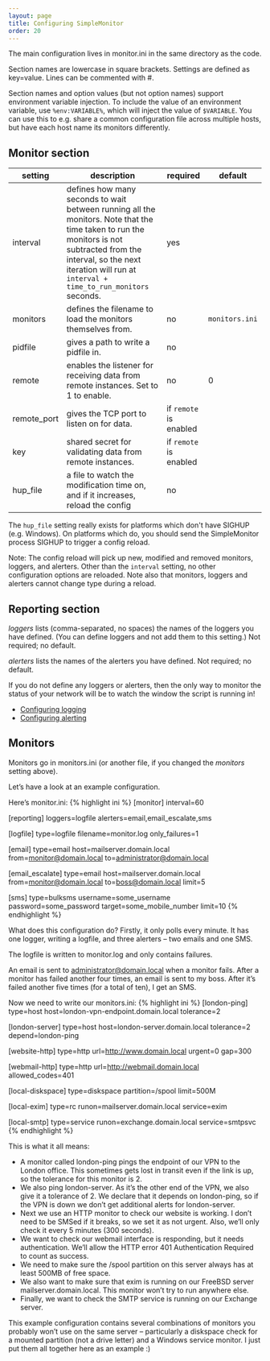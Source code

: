 ```yaml
---
layout: page
title: Configuring SimpleMonitor
order: 20
---
```


The main configuration lives in monitor.ini in the same directory as the code.

Section names are lowercase in square brackets. Settings are defined as key=value. Lines can be commented with #.

Section names and option values (but not option names) support environment variable injection. To include the value of an environment variable, use `%env:VARIABLE%`, which will inject the value of `$VARIABLE`. You can use this to e.g. share a common configuration file across multiple hosts, but have each host name its monitors differently.

## Monitor section

| setting | description | required | default |
|---|---|---|---|
| interval | defines how many seconds to wait between running all the monitors. Note that the time taken to run the monitors is not subtracted from the interval, so the next iteration will run at `interval + time_to_run_monitors` seconds. | yes | |
| monitors | defines the filename to load the monitors themselves from. | no | `monitors.ini`
| pidfile | gives a path to write a pidfile in. | no | |
| remote | enables the listener for receiving data from remote instances. Set to 1 to enable. | no | 0 |
| remote_port | gives the TCP port to listen on for data. | if `remote` is enabled | |
| key | shared secret for validating data from remote instances. | if `remote` is enabled | |
| hup_file | a file to watch the modification time on, and if it increases, reload the config | no | |

The `hup_file` setting really exists for platforms which don't have SIGHUP (e.g. Windows). On platforms which do, you should send the SimpleMonitor process SIGHUP to trigger a config reload.

Note: The config reload will pick up new, modified and removed monitors, loggers, and alerters. Other than the `interval` setting, no other configuration options are reloaded. Note also that monitors, loggers and alerters cannot change type during a reload.

## Reporting section
*loggers* lists (comma-separated, no spaces) the names of the loggers you have defined. (You can define loggers and not add them to this setting.) Not required; no default.

*alerters* lists the names of the alerters you have defined. Not required; no default.

If you do not define any loggers or alerters, then the only way to monitor the status of your network will be to watch the window the script is running in!

* [Configuring logging](logging.html)
* [Configuring alerting](alerting.html)

## Monitors
Monitors go in monitors.ini (or another file, if you changed the *monitors* setting above).

Let’s have a look at an example configuration.

Here’s monitor.ini:
{% highlight ini %}
[monitor]
interval=60

[reporting]
loggers=logfile
alerters=email,email_escalate,sms

[logfile]
type=logfile
filename=monitor.log
only_failures=1

[email]
type=email
host=mailserver.domain.local
from=monitor@domain.local
to=administrator@domain.local

[email_escalate]
type=email
host=mailserver.domain.local
from=monitor@domain.local
to=boss@domain.local
limit=5

[sms]
type=bulksms
username=some_username
password=some_password
target=some_mobile_number
limit=10
{% endhighlight %}

What does this configuration do? Firstly, it only polls every minute. It has one logger, writing a logfile, and three alerters – two emails and one SMS.

The logfile is written to monitor.log and only contains failures.

An email is sent to administrator@domain.local when a monitor fails. After a monitor has failed another four times, an email is sent to my boss. After it’s failed another five times (for a total of ten), I get an SMS.

Now we need to write our monitors.ini:
{% highlight ini %}
[london-ping]
type=host
host=london-vpn-endpoint.domain.local
tolerance=2

[london-server]
type=host
host=london-server.domain.local
tolerance=2
depend=london-ping

[website-http]
type=http
url=http://www.domain.local
urgent=0
gap=300

[webmail-http]
type=http
url=http://webmail.domain.local
allowed_codes=401

[local-diskspace]
type=diskspace
partition=/spool
limit=500M

[local-exim]
type=rc
runon=mailserver.domain.local
service=exim

[local-smtp]
type=service
runon=exchange.domain.local
service=smtpsvc
{% endhighlight %}

This is what it all means:

* A monitor called london-ping pings the endpoint of our VPN to the London office. This sometimes gets lost in transit even if the link is up, so the tolerance for this monitor is 2.
* We also ping london-server. As it’s the other end of the VPN, we also give it a tolerance of 2. We declare that it depends on london-ping, so if the VPN is down we don’t get additional alerts for london-server.
* Next we use an HTTP monitor to check our website is working. I don’t need to be SMSed if it breaks, so we set it as not urgent. Also, we’ll only check it every 5 minutes (300 seconds).
* We want to check our webmail interface is responding, but it needs authentication. We’ll allow the HTTP error 401 Authentication Required to count as success.
* We need to make sure the /spool partition on this server always has at least 500MB of free space.
* We also want to make sure that exim is running on our FreeBSD server mailserver.domain.local. This monitor won’t try to run anywhere else.
* Finally, we want to check the SMTP service is running on our Exchange server.

This example configuration contains several combinations of monitors you probably won’t use on the same server – particularly a diskspace check for a mounted partition (not a drive letter) and a Windows service monitor. I just put them all together here as an example :)
